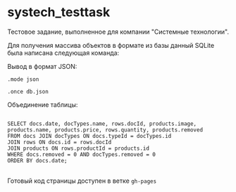 # systech_testtask
<p>Тестовое задание, выполненное для компании &quot;Системные технологии&quot;.</p>
<p>Для получения массива объектов в формате из базы данный SQLite была написана следующая команда:</p>
<p>Вывод в формат JSON:</p>
<p><code>.mode json</code></p>
<p><code>.once db.json</code></p>
<p>Объединение таблицы:</p>
<pre>
<code>
SELECT docs.date, docTypes.name, rows.docId, products.image, products.name, products.price, rows.quantity, products.removed
FROM docs JOIN docTypes ON docs.typeId = docTypes.id
JOIN rows ON docs.id = rows.docId
JOIN products ON rows.productId = products.id
WHERE docs.removed = 0 AND docTypes.removed = 0
ORDER BY docs.date;
</code>
</pre>
<p>Готовый код страницы доступен в ветке <code>gh-pages</code></p>
